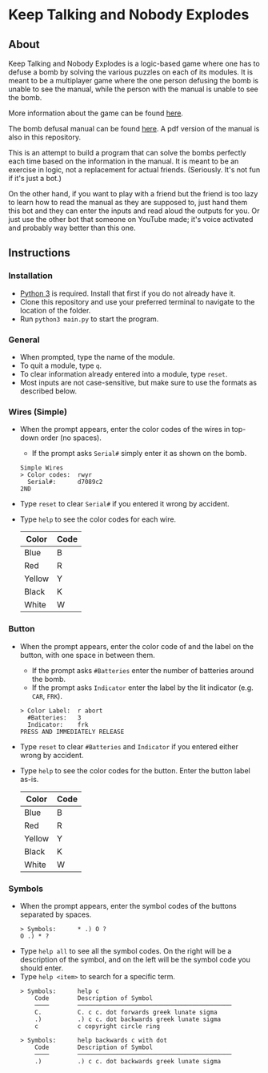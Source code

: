 Keep Talking and Nobody Explodes
=================================

## About

Keep Talking and Nobody Explodes is a logic-based game where one has to defuse a bomb by solving
the various puzzles on each of its modules. It is meant to be a multiplayer game where the one
person defusing the bomb is unable to see the manual, while the person with the manual is unable
to see the bomb.

More information about the game can be found [here](http://www.keeptalkinggame.com/).

The bomb defusal manual can be found [here](http://www.bombmanual.com/manual/1/html/index.html).
A pdf version of the manual is also in this repository.

This is an attempt to build a program that can solve the bombs perfectly each time based on the
information in the manual. It is meant to be an exercise in logic, not a replacement for actual
friends. (Seriously. It's not fun if it's just a bot.)

On the other hand, if you want to play with a friend but the friend is too lazy to learn how to
read the manual as they are supposed to, just hand them this bot and they can enter the inputs and
read aloud the outputs for you. Or just use the other bot that someone on YouTube made; it's voice
activated and probably way better than this one.


## Instructions

### Installation
- [Python 3](https://www.python.org/downloads/) is required. Install that first if you do not
  already have it.
- Clone this repository and use your preferred terminal to navigate to the location of the folder.
- Run `python3 main.py` to start the program.

### General
- When prompted, type the name of the module.
- To quit a module, type `q`.
- To clear information already entered into a module, type `reset`.
- Most inputs are not case-sensitive, but make sure to use the formats as described below.

### Wires (Simple)
- When the prompt appears, enter the color codes of the wires in top-down order (no spaces).
    - If the prompt asks `Serial#` simply enter it as shown on the bomb.
    ```
    Simple Wires
    > Color codes:  rwyr
      Serial#:      d7089c2
    2ND    
    ```
- Type `reset` to clear `Serial#` if you entered it wrong by accident.
- Type `help` to see the color codes for each wire.

	| Color  | Code |
	|--------|------|
	| Blue   | B    |
	| Red    | R    |
	| Yellow | Y    |
	| Black  | K    |
	| White  | W    |


### Button
- When the prompt appears, enter the color code of and the label on the button, with one space in
  between them.
    - If the prompt asks `#Batteries` enter the number of batteries around the bomb. 
    - If the prompt asks `Indicator` enter the label by the lit indicator (e.g. `CAR`, `FRK`).
    ```
    > Color Label:  r abort
      #Batteries:   3
      Indicator:    frk
    PRESS AND IMMEDIATELY RELEASE
    ```
- Type `reset` to clear `#Batteries` and `Indicator` if you entered either wrong by accident.
- Type `help` to see the color codes for the button. Enter the button label as-is.

    | Color  | Code |
    |--------|------|
    | Blue   | B    |
    | Red    | R    |
    | Yellow | Y    |
    | Black  | K    |
    | White  | W    |


### Symbols
- When the prompt appears, enter the symbol codes of the buttons separated by spaces.
    ```
    > Symbols:      * .) O ?
    O .) * ?
    ```
- Type `help all` to see all the symbol codes. On the right will be a description of the symbol,
  and on the left will be the symbol code you should enter.
- Type `help <item>` to search  for a specific term.
    ```
    > Symbols:      help c
        Code        Description of Symbol
        ────        ───────────────────────────────────────────
        C.          C. c c. dot forwards greek lunate sigma
        .)          .) c c. dot backwards greek lunate sigma
        c           c copyright circle ring

    > Symbols:      help backwards c with dot
        Code        Description of Symbol
        ────        ───────────────────────────────────────────
        .)          .) c c. dot backwards greek lunate sigma
    ```
